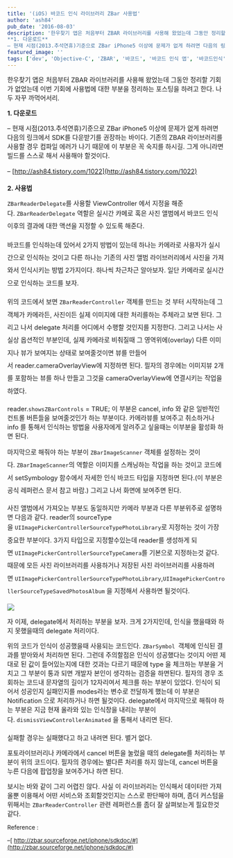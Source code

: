```yaml
---
title: '(iOS) 바코드 인식 라이브러리 ZBar 사용법'
author: 'ash84'
pub_date: '2016-08-03'
description: '한우찾기 앱은 처음부터 ZBAR 라이브러리를 사용해 왔었는데 그동안 정리할 기회가 없었는데 이번 기회에 사용법에 대한 부분을 정리하는 포스팅을 하려고 한다. 나두 자꾸 까먹어서리. 
**1. 다운로드**
– 현재 시점(2013.추석연휴)기준으로 ZBar iPhone5 이상에 문제가 없게 하려면 다음의 링크에서 SDK를 다운받기를 권장하는'
featured_image: ''
tags: ['dev', 'Objective-C', 'ZBAR', '바코드', '바코드 인식 앱', '바코드인식']
---
```



<span style="font-size: 11pt;">한우찾기 앱은 처음부터 ZBAR 라이브러리를 사용해 왔었는데 그동안 정리할 기회가 없었는데 이번 기회에 사용법에 대한 부분을 정리하는 포스팅을 하려고 한다. 나두 자꾸 까먹어서리. </span>

<span style="font-size: 11pt;">**1. 다운로드**</span>

<span style="font-size: 11pt;">– 현재 시점(2013.추석연휴)기준으로 ZBar iPhone5 이상에 문제가 없게 하려면 다음의 링크에서 SDK를 다운받기를 권장하는 바이다. 기존의 ZBAR 라이브러리를 사용할 경우 컴파일 에러가 나기 때문에 이 부분은 꼭 숙지를 하시길. 그게 아니라면 빌드를 스스로 해서 사용해야 할것이다. </span>

<span style="font-size: 14.545454025268555px; line-height: 26.363636016845703px;">– [http://ash84.tistory.com/1022](http://ash84.tistory.com/1022)</span>

<span style="font-size: 11pt;">**2. 사용법**</span>

<script src="https://gist.github.com/AhnSeongHyun/6639111.js"></script>

<span style="font-size: 11pt;">`ZBarReaderDelegate`를 사용할 ViewController 에서 지정을 해준다. </span><span style="font-size: 11pt; line-height: 2;">`ZBarReaderDelegate` </span><span style="font-size: 11pt; line-height: 2;">역할은 실시간 카메로 혹은 사진 앨범에서 바코드 인식 이후의 결과에 대한 액션을 지정할 수 있도록 해준다. </span>

<span style="font-size: 9pt; line-height: 2;">  
</span>

<span style="font-size: 11pt; line-height: 2;">바코드를 인식하는데 있어서 2가지 방법이 있는데 하나는 카메라로 사용자가 실시간으로 인식하는 것이고 다른 하나는 기존의 사진 앨범 라이브러리에서 사진을 가져와서 인식시키는 방법 2가지이다. 하나씩 차근차근 알아보자. 일단 카메라로 실시간으로 인식하는 코드를 보자. </span>

<span style="font-size: 9pt; line-height: 2;">  
</span>

<script src="https://gist.github.com/AhnSeongHyun/6639123.js"></script>

<span style="font-size: 9pt; line-height: 2;">  
</span>

<span style="font-size: 11pt; line-height: 2;">위의 코드에서 보면 `ZBarReaderController` 객체를 만드는 것 부터 시작하는데 그 객체가 카메라든, 사진이든 실제 이미지에 대한 처리를하는 주체라고 보면 된다. 그리고 나서 delegate 처리를 어디에서 수행할 것인지를 지정한다. 그리고 나서는 사실상 옵션적인 부분인데, 실제 카메라로 비춰질때 그 영역위에(overlay) 다른 이미지나 뷰가 보여지는 상태로 보여줄것이면 뷰를 만들어서 </span><span class="s1" style="font-size: 11pt; line-height: 2;">reader.</span><span style="font-size: 11pt; line-height: 2;">cameraOverlayView에 지정하면 된다. 필자의 경우에는 이미지뷰 2개를 포함하는 뷰를 하나 만들고 그것을 </span><span style="font-size: 11pt; line-height: 2;">cameraOverlayView에 연결시키는 작업을 하였다. </span>

<span style="font-size: 9pt; line-height: 2;">  
</span>

<span style="font-size: 11pt;"></span>

<span class="s1" style="font-size: 11pt;">reader.</span><span style="font-size: 11pt;">`showsZBarControls`</span><span class="s1" style="font-size: 11pt;"> = </span><span class="s2" style="font-size: 11pt;">TRUE</span><span class="s1" style="font-size: 11pt;">; 이 부분은 cancel, info 와 같은 일반적인 컨트롤 버튼들을 보여줄것인가 하는 부분이다. 카메라뷰를 보여주고 취소하거나 info 를 통해서 인식하는 방법을 사용자에게 알려주고 싶을때는 이부분을 활성화 하면 된다. </span>

<span class="s1">  
</span>

<span class="s1" style="font-size: 11pt;">마지막으로 해줘야 하는 부분이 </span><span style="font-size: 11pt; line-height: 2;">`ZBarImageScanner` 객체를 설정하는 것이다. </span><span style="font-size: 11pt; line-height: 2;">`ZBarImageScanner`의 역할은 이미지를 스캐닝하는 작업을 하는 것이고 코드에서 setSymbology 함수에서 자세한 인식 바코드 타입을 지정하면 된다.(이 부분은 공식 레퍼런스 문서 참고 바람.) 그리고 나서 화면에 보여주면 된다. </span>

<span style="font-size: 9pt; line-height: 2;">  
</span>

<script src="https://gist.github.com/AhnSeongHyun/6639180.js"></script>

<span style="font-size: 11pt;">사진 앨범에서 가져오는 부분도 동일하지만 카메라 부분과 다른 부분위주로 설명하면 다음과 같다. reader의 sourceType을 </span><span style="font-size: 11pt; line-height:2;">`UIImagePickerControllerSourceTypePhotoLibrary`로 지정하는 것이 가장 중요한 부분이다. 3가지 타입으로 지정할수있는데 reader를 생성하게 되면 </span><span style="font-size: 11pt; line-height: 2;">`UIImagePickerControllerSourceTypeCamera`를 기본으로 지정하는것 같다. 때문에 모든 사진 라이브러리를 사용하거나 저장된 사진 라이브러리를 사용하려면 </span><span style="font-size: 11pt; line-height: 2;">`UIImagePickerControllerSourceTypePhotoLibrary`,</span><span style="font-size: 11pt; line-height: 2;">`UIImagePickerControllerSourceTypeSavedPhotosAlbum` 을 지정해서 사용하면 될것이다. </span>

<span style="font-size: 9pt; line-height: 2;">  
</span>

![](http://ash84.net/wp-content/uploads/1/cfile8.uf.2703DD45523C70BC18BE3E.PNG)

<span style="font-size: 9pt; line-height: 2;">  
</span>

<script src="https://gist.github.com/AhnSeongHyun/6639211.js"></script>

<span style="font-size: 11pt;">자 이제, delegate에서 처리하는 부분을 보자. 크게 2가지인데, 인식을 했을때와 하지 못했을때의 delegate 처리이다. </span>

<script src="https://gist.github.com/AhnSeongHyun/6639432.js"></script>

<span style="font-size: 11pt;">위의 코드가 인식이 성공했을때 사용되는 코드인다. `ZBarSymbol `객체에 인식된 결과를 받아와서 처리하면 된다. 그런데 주의할점은 인식이 성공했다는 것이지 어떤 제대로 된 값이 들어있는지에 대한 것과는 다르기 때문에 type 을 체크하는 부분을 거치고 그 부분이 통과 되면 개발자 본인이 생각하는 검증을 하면된다. 필자의 경우 조회하는 코드내 문자열의 길이가 12자리여서 체크를 하는 부분이 있었다. 인식이 되어서 성공인지 실패인지를 modes라는 변수로 전달하게 했는데 이 부분은 Notification 으로 처리하거나 하면 될것이다. delegate에서 마지막으로 해줘야 하는 부분은 지금 현재 올라와 있는 인식창을 내리는 부분이다. </span><span style="font-size: 11pt; line-height: 2;">`dismissViewControllerAnimated` 을 통해서 내리면 된다. </span>

<span style="font-size: 9pt; line-height:2;">  
</span>

<script src="https://gist.github.com/AhnSeongHyun/6639412.js"></script>

<span style="font-size: 11pt;">실패할 경우는 실패했다고 하고 내려면 된다. 별거 없다. </span>

<script src="https://gist.github.com/AhnSeongHyun/6639405.js"></script>

<span style="font-size: 11pt;">포토라이브러리나 카메라에서 cancel 버튼을 눌렀을 때의 delegate를 처리하는 부분이 위의 코드이다. 필자의 경우에는 별다른 처리를 하지 않는데, cancel 버튼을 누른 다음에 팝업창을 보여주거나 하면 된다. </span>

<span style="font-size: 11pt;">보시는 바와 같이 그리 어렵진 않다. 사실 이 라이브러리는 인식해서 데이터만 가져올뿐 이용해서 어떤 서비스와 조회할것인지는 스스로 판단해야 하며, 좀더 커스텀을 위해서는 `ZBarReaderController` 관련 레퍼런스를 좀더 잘 살펴보는게 필요한것 같다. </span>

<span style="font-size: 10pt;">Reference : </span>

<span style="font-size: 10pt;">–[ http://zbar.sourceforge.net/iphone/sdkdoc/#](http://zbar.sourceforge.net/iphone/sdkdoc/#)</span>



